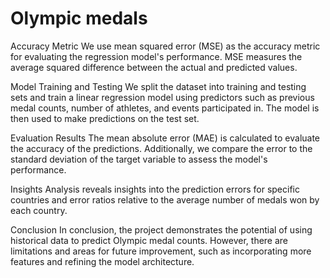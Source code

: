 # Olympic medals
Accuracy Metric
We use mean squared error (MSE) as the accuracy metric for evaluating the regression model's performance. MSE measures the average squared difference between the actual and predicted values.

Model Training and Testing
We split the dataset into training and testing sets and train a linear regression model using predictors such as previous medal counts, number of athletes, and events participated in. The model is then used to make predictions on the test set.

Evaluation Results
The mean absolute error (MAE) is calculated to evaluate the accuracy of the predictions. Additionally, we compare the error to the standard deviation of the target variable to assess the model's performance.

Insights
Analysis reveals insights into the prediction errors for specific countries and error ratios relative to the average number of medals won by each country.

Conclusion
In conclusion, the project demonstrates the potential of using historical data to predict Olympic medal counts. However, there are limitations and areas for future improvement, such as incorporating more features and refining the model architecture.

